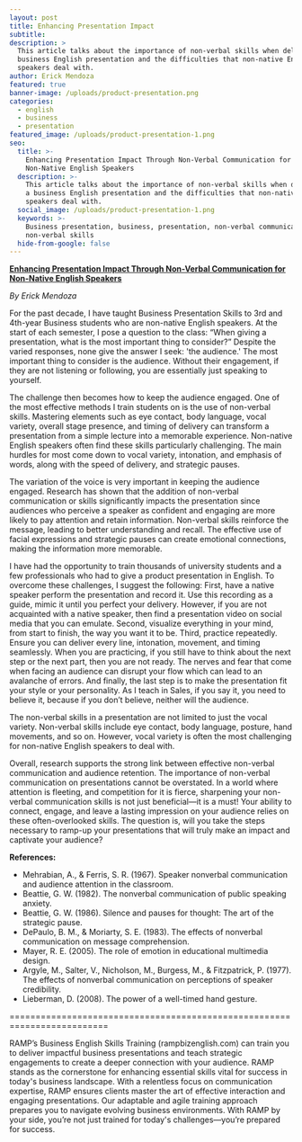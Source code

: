 ```yaml
---
layout: post
title: Enhancing Presentation Impact
subtitle:
description: >
  This article talks about the importance of non-verbal skills when delivering a
  business English presentation and the difficulties that non-native English
  speakers deal with. 
author: Erick Mendoza
featured: true
banner-image: /uploads/product-presentation.png
categories:
  - english
  - business
  - presentation
featured_image: /uploads/product-presentation-1.png
seo:
  title: >-
    Enhancing Presentation Impact Through Non-Verbal Communication for
    Non-Native English Speakers
  description: >-
    This article talks about the importance of non-verbal skills when delivering
    a business English presentation and the difficulties that non-native English
    speakers deal with. 
  social_image: /uploads/product-presentation-1.png
  keywords: >-
    Business presentation, business, presentation, non-verbal communication,
    non-verbal skills
  hide-from-google: false
---
```

**<u>Enhancing Presentation Impact Through Non-Verbal Communication for Non-Native English Speakers</u>**

*By Erick Mendoza*

For the past decade, I have taught Business Presentation Skills to 3rd and 4th-year Business students who are non-native English speakers. At the start of each semester, I pose a question to the class: “When giving a presentation, what is the most important thing to consider?” Despite the varied responses, none give the answer I seek: 'the audience.' The most important thing to consider is the audience. Without their engagement, if they are not listening or following, you are essentially just speaking to yourself.

The challenge then becomes how to keep the audience engaged. One of the most effective methods I train students on is the use of non-verbal skills. Mastering elements such as eye contact, body language, vocal variety, overall stage presence, and timing of delivery can transform a presentation from a simple lecture into a memorable experience. Non-native English speakers often find these skills particularly challenging. The main hurdles for most come down to vocal variety, intonation, and emphasis of words, along with the speed of delivery, and strategic pauses.

The variation of the voice is very important in keeping the audience engaged. Research has shown that the addition of non-verbal communication or skills significantly impacts the presentation since audiences who perceive a speaker as confident and engaging are more likely to pay attention and retain information. Non-verbal skills reinforce the message, leading to better understanding and recall. The effective use of facial expressions and strategic pauses can create emotional connections, making the information more memorable.

I have had the opportunity to train thousands of university students and a few professionals who had to give a product presentation in English. To overcome these challenges, I suggest the following: First, have a native speaker perform the presentation and record it. Use this recording as a guide, mimic it until you perfect your delivery. However, if you are not acquainted with a native speaker, then find a presentation video on social media that you can emulate. Second, visualize everything in your mind, from start to finish, the way you want it to be. Third, practice repeatedly. Ensure you can deliver every line, intonation, movement, and timing seamlessly. When you are practicing, if you still have to think about the next step or the next part, then you are not ready. The nerves and fear that come when facing an audience can disrupt your flow which can lead to an avalanche of errors. And finally, the last step is to make the presentation fit your style or your personality. As I teach in Sales, if you say it, you need to believe it, because if you don’t believe, neither will the audience.

The non-verbal skills in a presentation are not limited to just the vocal variety. Non-verbal skills include eye contact, body language, posture, hand movements, and so on. However, vocal variety is often the most challenging for non-native English speakers to deal with.

Overall, research supports the strong link between effective non-verbal communication and audience retention. The importance of non-verbal communication on presentations cannot be overstated. In a world where attention is fleeting, and competition for it is fierce, sharpening your non-verbal communication skills is not just beneficial—it is a must! Your ability to connect, engage, and leave a lasting impression on your audience relies on these often-overlooked skills. The question is, will you take the steps necessary to ramp-up your presentations that will truly make an impact and captivate your audience?

**References:**

* Mehrabian, A., & Ferris, S. R. (1967). Speaker nonverbal communication and audience attention in the classroom.
* Beattie, G. W. (1982). The nonverbal communication of public speaking anxiety.
* Beattie, G. W. (1986). Silence and pauses for thought: The art of the strategic pause.
* DePaulo, B. M., & Moriarty, S. E. (1983). The effects of nonverbal communication on message comprehension.
* Mayer, R. E. (2005). The role of emotion in educational multimedia design.
* Argyle, M., Salter, V., Nicholson, M., Burgess, M., & Fitzpatrick, P. (1977). The effects of nonverbal communication on perceptions of speaker credibility.
* Lieberman, D. (2008). The power of a well-timed hand gesture.

\=========================================================================

RAMP’s Business English Skills Training (rampbizenglish.com) can train you to deliver impactful business presentations and teach strategic engagements to create a deeper connection with your audience. RAMP stands as the cornerstone for enhancing essential skills vital for success in today's business landscape. With a relentless focus on communication expertise, RAMP ensures clients master the art of effective interaction and engaging presentations. Our adaptable and agile training approach prepares you to navigate evolving business environments. With RAMP by your side, you’re not just trained for today's challenges—you’re prepared for success.

&nbsp;

&nbsp;